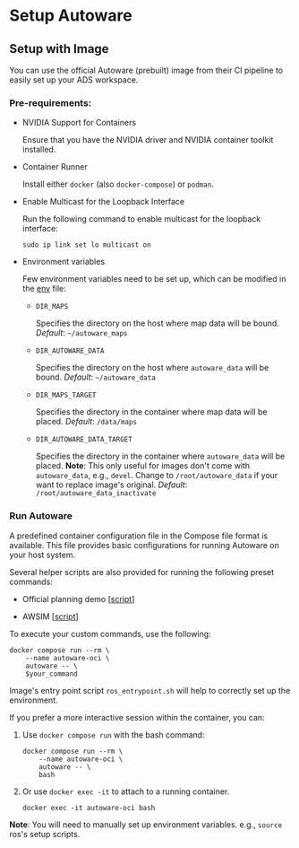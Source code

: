 # Setup Autoware

## Setup with Image

You can use the official Autoware (prebuilt) image from their CI pipeline to easily set up your ADS workspace.

### Pre-requirements:

- NVIDIA Support for Containers

  Ensure that you have the NVIDIA driver and NVIDIA container toolkit installed.

- Container Runner

  Install either `docker` (also `docker-compose`) or `podman`.

- Enable Multicast for the Loopback Interface

  Run the following command to enable multicast for the loopback interface:

  ```shell
  sudo ip link set lo multicast on
  ```

- Environment variables

  Few environment variables need to be set up, which can be modified in the [env](./.env) file:

  - `DIR_MAPS`

    Specifies the directory on the host where map data will be bound.
    _Default_: `~/autoware_maps`

  - `DIR_AUTOWARE_DATA`

    Specifies the directory on the host where `autoware_data` will be bound.
    _Default_: `~/autoware_data`

  - `DIR_MAPS_TARGET`

    Specifies the directory in the container where map data will be placed.
    _Default_: `/data/maps`

  - `DIR_AUTOWARE_DATA_TARGET`

    Specifies the directory in the container where `autoware_data` will be placed.
    **Note**: This only useful for images don't come with `autoware_data`, e.g., `devel`. Change to `/root/autoware_data` if your want to replace image's original.
    _Default_: `/root/autoware_data_inactivate`

### Run Autoware

A predefined container configuration file in the Compose file format is available. This file provides basic configurations for running Autoware on your host system.

Several helper scripts are also provided for running the following preset commands:

- Official planning demo [[script](./scripts/run_docker_planning_example.sh)]

- AWSIM [[script](./scripts/run_docker_awsim.sh)]

To execute your custom commands, use the following:

```shell
docker compose run --rm \
    --name autoware-oci \
    autoware -- \
    $your_command
```

Image's entry point script `ros_entrypoint.sh` will help to correctly set up the environment.

If you prefer a more interactive session within the container, you can:

1. Use `docker compose run` with the bash command:

   ```shell
   docker compose run --rm \
       --name autoware-oci \
       autoware -- \
       bash
   ```

2. Or use `docker exec -it` to attach to a running container.

   ```shell
   docker exec -it autoware-oci bash
   ```

**Note**: You will need to manually set up environment variables. e.g., `source` ros's setup scripts.

